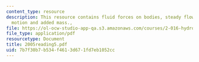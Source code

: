 ```yaml
---
content_type: resource
description: This resource contains fluid forces on bodies, steady flow, and unsteady
  motion and added mass.,
file: https://ol-ocw-studio-app-qa.s3.amazonaws.com/courses/2-016-hydrodynamics-13-012-fall-2005/7b7f30b7b534f4613d671fd7eb1052cc_2005reading5.pdf
file_type: application/pdf
resourcetype: Document
title: 2005reading5.pdf
uid: 7b7f30b7-b534-f461-3d67-1fd7eb1052cc
---
```


